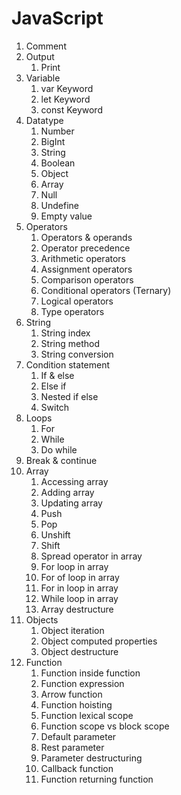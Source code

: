 # JavaScript

1. Comment
2. Output
   1. Print
3. Variable
   1. var Keyword
   2. let Keyword
   3. const Keyword
4. Datatype
   1. Number
   2. BigInt
   3. String
   4. Boolean
   5. Object
   6. Array
   7. Null
   8. Undefine
   9. Empty value
5. Operators
   1. Operators & operands
   2. Operator precedence
   3. Arithmetic operators
   4. Assignment operators
   5. Comparison operators
   6. Conditional operators (Ternary)
   7. Logical operators
   8. Type operators
6. String
   1. String index
   2. String method
   3. String conversion
7. Condition statement
   1. If & else
   2. Else if
   3. Nested if else
   4. Switch
8. Loops
   1. For
   2. While
   3. Do while
9. Break & continue
10. Array
    1. Accessing array
    2. Adding array
    3. Updating array
    4. Push
    5. Pop
    6. Unshift
    7. Shift
    8. Spread operator in array
    9. For loop in array
    10. For of loop in array
    11. For in loop in array
    12. While loop in array
    13. Array destructure
11. Objects
    1. Object iteration
    2. Object computed properties
    3. Object destructure
12. Function
    1. Function inside function
    2. Function expression
    3. Arrow function
    4. Function hoisting
    5. Function lexical scope
    6. Function scope vs block scope
    7. Default parameter
    8. Rest parameter
    9. Parameter destructuring 
    10. Callback function
    11. Function returning function
